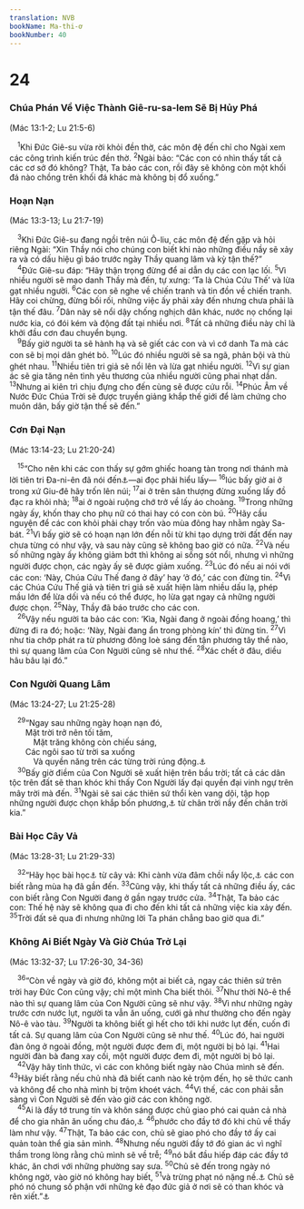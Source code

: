 ```yaml
---
translation: NVB
bookName: Ma-thi-ơ 
bookNumber: 40
---
```


<div class="title"><h1>24</h1><h3>Chúa Phán Về Việc Thành Giê-ru-sa-lem Sẽ Bị Hủy Phá </h3><p>(Mác 13:1-2; Lu 21:5-6) </p></div>
<span class="verse mat_24_1"> <sup>1</sup>Khi Đức Giê-su vừa rời khỏi đền thờ, các môn đệ đến chỉ cho Ngài xem các công trình kiến trúc đền thờ. </span>
<span class="verse mat_24_2"><sup>2</sup>Ngài bảo: “Các con có nhìn thấy tất cả các cơ sở đó không? Thật, Ta bảo các con, rồi đây sẽ không còn một khối đá nào chồng trên khối đá khác mà không bị đổ xuống.” <br/></span>
<div class="title"><h3>Hoạn Nạn </h3><p>(Mác 13:3-13; Lu 21:7-19) </p></div>
<span class="verse mat_24_3"> <sup>3</sup>Khi Đức Giê-su đang ngồi trên núi Ô-liu, các môn đệ đến gặp và hỏi riêng Ngài: “Xin Thầy nói cho chúng con biết khi nào những điều nầy sẽ xảy ra và có dấu hiệu gì báo trước ngày Thầy quang lâm và kỳ tận thế?” <br/></span>
<span class="verse mat_24_4"> <sup>4</sup>Đức Giê-su đáp: “Hãy thận trọng đừng để ai dẫn dụ các con lạc lối. </span>
<span class="verse mat_24_5"><sup>5</sup>Vì nhiều người sẽ mạo danh Thầy mà đến, tự xưng: ‘Ta là Chúa Cứu Thế’ và lừa gạt nhiều người. </span>
<span class="verse mat_24_6"><sup>6</sup>Các con sẽ nghe về chiến tranh và tin đồn về chiến tranh. Hãy coi chừng, đừng bối rối, những việc ấy phải xảy đến nhưng chưa phải là tận thế đâu. </span>
<span class="verse mat_24_7"><sup>7</sup>Dân này sẽ nổi dậy chống nghịch dân khác, nước nọ chống lại nước kia, có đói kém và động đất tại nhiều nơi. </span>
<span class="verse mat_24_8"><sup>8</sup>Tất cả những điều này chỉ là khởi đầu cơn đau chuyển bụng. <br/></span>
<span class="verse mat_24_9"> <sup>9</sup>Bấy giờ người ta sẽ hành hạ và sẽ giết các con và vì cớ danh Ta mà các con sẽ bị mọi dân ghét bỏ. </span>
<span class="verse mat_24_10"><sup>10</sup>Lúc đó nhiều người sẽ sa ngã, phản bội và thù ghét nhau. </span>
<span class="verse mat_24_11"><sup>11</sup>Nhiều tiên tri giả sẽ nổi lên và lừa gạt nhiều người. </span>
<span class="verse mat_24_12"><sup>12</sup>Vì sự gian ác sẽ gia tăng nên tình yêu thương của nhiều người cũng phai nhạt dần. </span>
<span class="verse mat_24_13"><sup>13</sup>Nhưng ai kiên trì chịu đựng cho đến cùng sẽ được cứu rỗi. </span>
<span class="verse mat_24_14"><sup>14</sup>Phúc Âm về Nước Đức Chúa Trời sẽ được truyền giảng khắp thế giới để làm chứng cho muôn dân, bấy giờ tận thế sẽ đến.” <br/></span>
<div class="title"><h3>Cơn Đại Nạn </h3><p>(Mác 13:14-23; Lu 21:20-24) </p></div>
<span class="verse mat_24_15"> <sup>15</sup>“Cho nên khi các con thấy sự gớm ghiếc hoang tàn trong nơi thánh mà lời tiên tri Đa-ni-ên đã nói đến<a data-toggle="tooltip" data-placement="bottom" title="Đa 9:27; 11:31; 12:11">⚓</a>—ai đọc phải hiểu lấy— </span>
<span class="verse mat_24_16"><sup>16</sup>lúc bấy giờ ai ở trong xứ Giu-đê hãy trốn lên núi; </span>
<span class="verse mat_24_17"><sup>17</sup>ai ở trên sân thượng đừng xuống lấy đồ đạc ra khỏi nhà; </span>
<span class="verse mat_24_18"><sup>18</sup>ai ở ngoài ruộng chớ trở về lấy áo choàng. </span>
<span class="verse mat_24_19"><sup>19</sup>Trong những ngày ấy, khốn thay cho phụ nữ có thai hay có con còn bú. </span>
<span class="verse mat_24_20"><sup>20</sup>Hãy cầu nguyện để các con khỏi phải chạy trốn vào mùa đông hay nhằm ngày Sa-bát. </span>
<span class="verse mat_24_21"><sup>21</sup>Vì bấy giờ sẽ có hoạn nạn lớn đến nỗi từ khi tạo dựng trời đất đến nay chưa từng có như vậy, và sau này cũng sẽ không bao giờ có nữa. </span>
<span class="verse mat_24_22"><sup>22</sup>Và nếu số những ngày ấy không giảm bớt thì không ai sống sót nổi, nhưng vì những người được chọn, các ngày ấy sẽ được giảm xuống. </span>
<span class="verse mat_24_23"><sup>23</sup>Lúc đó nếu ai nói với các con: ‘Này, Chúa Cứu Thế đang ở đây’ hay ‘ở đó,’ các con đừng tin. </span>
<span class="verse mat_24_24"><sup>24</sup>Vì các Chúa Cứu Thế giả và tiên tri giả sẽ xuất hiện làm nhiều dấu lạ, phép mầu lớn để lừa dối và nếu có thể được, họ lừa gạt ngay cả những người được chọn. </span>
<span class="verse mat_24_25"><sup>25</sup>Này, Thầy đã báo trước cho các con. <br/></span>
<span class="verse mat_24_26"> <sup>26</sup>Vậy nếu người ta bảo các con: ‘Kìa, Ngài đang ở ngoài đồng hoang,’ thì đừng đi ra đó; hoặc: ‘Này, Ngài đang ẩn trong phòng kín’ thì đừng tin. </span>
<span class="verse mat_24_27"><sup>27</sup>Vì như tia chớp phát ra từ phương đông loè sáng đến tận phương tây thể nào, thì sự quang lâm của Con Người cũng sẽ như thế. </span>
<span class="verse mat_24_28"><sup>28</sup>Xác chết ở đâu, diều hâu bâu lại đó.” <br/></span>
<div class="title"><h3>Con Người Quang Lâm </h3><p>(Mác 13:24-27; Lu 21:25-28) </p></div>
<span class="verse mat_24_29"> <sup>29</sup>“Ngay sau những ngày hoạn nạn đó, <br/>  Mặt trời trở nên tối tăm, <br/>   Mặt trăng không còn chiếu sáng, <br/>  Các ngôi sao từ trời sa xuống <br/>   Và quyền năng trên các từng trời rúng động.<a data-toggle="tooltip" data-placement="bottom" title="Isa 13:10; 34:4">⚓</a><br/></span>
<span class="verse mat_24_30"> <sup>30</sup>Bấy giờ điềm của Con Người sẽ xuất hiện trên bầu trời; tất cả các dân tộc trên đất sẽ than khóc khi thấy Con Người lấy đại quyền đại vinh ngự trên mây trời mà đến. </span>
<span class="verse mat_24_31"><sup>31</sup>Ngài sẽ sai các thiên sứ thổi kèn vang dội, tập họp những người được chọn khắp bốn phương,<a data-toggle="tooltip" data-placement="bottom" title="Nt: bốn gió">⚓</a> từ chân trời nầy đến chân trời kia.” <br/></span>
<div class="title"><h3>Bài Học Cây Vả </h3><p>(Mác 13:28-31; Lu 21:29-33) </p></div>
<span class="verse mat_24_32"> <sup>32</sup>“Hãy học bài học<a data-toggle="tooltip" data-placement="bottom" title="Nt: ngụ ngôn">⚓</a> từ cây vả: Khi cành vừa đâm chồi nẩy lộc,<a data-toggle="tooltip" data-placement="bottom" title="Cành cây trở nên mềm và nẩy lộc">⚓</a> các con biết rằng mùa hạ đã gần đến. </span>
<span class="verse mat_24_33"><sup>33</sup>Cũng vậy, khi thấy tất cả những điều ấy, các con biết rằng Con Người đang ở gần ngay trước cửa. </span>
<span class="verse mat_24_34"><sup>34</sup>Thật, Ta bảo các con: Thế hệ này sẽ không qua đi cho đến khi tất cả những việc kia xảy đến. </span>
<span class="verse mat_24_35"><sup>35</sup>Trời đất sẽ qua đi nhưng những lời Ta phán chẳng bao giờ qua đi.” <br/></span>
<div class="title"><h3>Không Ai Biết Ngày Và Giờ Chúa Trở Lại </h3><p>(Mác 13:32-37; Lu 17:26-30, 34-36) </p></div>
<span class="verse mat_24_36"> <sup>36</sup>“Còn về ngày và giờ đó, không một ai biết cả, ngay các thiên sứ trên trời hay Đức Con cũng vậy; chỉ một mình Cha biết thôi. </span>
<span class="verse mat_24_37"><sup>37</sup>Như thời Nô-ê thể nào thì sự quang lâm của Con Người cũng sẽ như vậy. </span>
<span class="verse mat_24_38"><sup>38</sup>Vì như những ngày trước cơn nước lụt, người ta vẫn ăn uống, cưới gả như thường cho đến ngày Nô-ê vào tàu. </span>
<span class="verse mat_24_39"><sup>39</sup>Người ta không biết gì hết cho tới khi nước lụt đến, cuốn đi tất cả. Sự quang lâm của Con Người cũng sẽ như thế. </span>
<span class="verse mat_24_40"><sup>40</sup>Lúc đó, hai người đàn ông ở ngoài đồng, một người được đem đi, một người bị bỏ lại. </span>
<span class="verse mat_24_41"><sup>41</sup>Hai người đàn bà đang xay cối, một người được đem đi, một người bị bỏ lại. <br/></span>
<span class="verse mat_24_42"> <sup>42</sup>Vậy hãy tỉnh thức, vì các con không biết ngày nào Chúa mình sẽ đến. </span>
<span class="verse mat_24_43"><sup>43</sup>Hãy biết rằng nếu chủ nhà đã biết canh nào kẻ trộm đến, họ sẽ thức canh và không để cho nhà mình bị trộm khoét vách. </span>
<span class="verse mat_24_44"><sup>44</sup>Vì thế, các con phải sẵn sàng vì Con Người sẽ đến vào giờ các con không ngờ. <br/></span>
<span class="verse mat_24_45"> <sup>45</sup>Ai là đầy tớ trung tín và khôn sáng được chủ giao phó cai quản cả nhà để cho gia nhân ăn uống chu đáo,<a data-toggle="tooltip" data-placement="bottom" title="Nt: đúng giờ giấc">⚓</a></span>
<span class="verse mat_24_46"><sup>46</sup>phước cho đầy tớ đó khi chủ về thấy làm như vậy. </span>
<span class="verse mat_24_47"><sup>47</sup>Thật, Ta bảo các con, chủ sẽ giao phó cho đầy tớ ấy cai quản toàn thể gia sản mình. </span>
<span class="verse mat_24_48"><sup>48</sup>Nhưng nếu người đầy tớ đó gian ác vì nghĩ thầm trong lòng rằng chủ mình sẽ về trễ; </span>
<span class="verse mat_24_49"><sup>49</sup>nó bắt đầu hiếp đáp các đầy tớ khác, ăn chơi với những phường say sưa. </span>
<span class="verse mat_24_50"><sup>50</sup>Chủ sẽ đến trong ngày nó không ngờ, vào giờ nó không hay biết, </span>
<span class="verse mat_24_51"><sup>51</sup>và trừng phạt nó nặng nề.<a data-toggle="tooltip" data-placement="bottom" title="Nt: bị xử lăng trì">⚓</a> Chủ sẽ phó nó chung số phận với những kẻ đạo đức giả ở nơi sẽ có than khóc và rên xiết.”<a data-toggle="tooltip" data-placement="bottom" title="Nt: khóc lóc và nghiến răng">⚓</a><br/></span>
